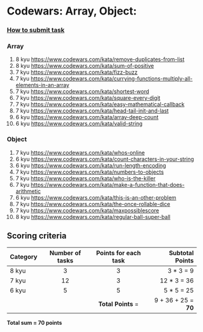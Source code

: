# Codewars: Array, Object:

### [How to submit task](https://docs.app.rs.school/#/platform/tasks?id=codewars)

### Array
1. 8 kyu https://www.codewars.com/kata/remove-duplicates-from-list
2. 8 kyu https://www.codewars.com/kata/sum-of-positive
3. 7 kyu https://www.codewars.com/kata/fizz-buzz
4. 7 kyu https://www.codewars.com/kata/currying-functions-multiply-all-elements-in-an-array
5. 7 kyu https://www.codewars.com/kata/shortest-word
6. 7 kyu https://www.codewars.com/kata/square-every-digit
7. 7 kyu https://www.codewars.com/kata/easy-mathematical-callback
8. 7 kyu https://www.codewars.com/kata/head-tail-init-and-last
9. 6 kyu https://www.codewars.com/kata/array-deep-count
10. 6 kyu https://www.codewars.com/kata/valid-string

### Object
1. 7 kyu https://www.codewars.com/kata/whos-online
2. 6 kyu https://www.codewars.com/kata/count-characters-in-your-string
3. 6 kyu https://www.codewars.com/kata/run-length-encoding
4. 7 kyu https://www.codewars.com/kata/numbers-to-objects
5. 7 kyu https://www.codewars.com/kata/who-is-the-killer
6. 7 kyu https://www.codewars.com/kata/make-a-function-that-does-arithmetic
7. 6 kyu https://www.codewars.com/kata/this-is-an-other-problem
8. 7 kyu https://www.codewars.com/kata/the-once-rollable-dice
9. 7 kyu https://www.codewars.com/kata/maxpossiblescore
10. 8 kyu https://www.codewars.com/kata/regular-ball-super-ball

## Scoring criteria
| Category | Number of tasks | Points for each task |        Subtotal Points |
|----------|:---------------:|:--------------------:|-----------------------:|
| 8 kyu    |        3        |          3           |              3 * 3 = 9 |
| 7 kyu    |       12        |          3           |            12 * 3 = 36 |
| 6 kyu    |        5        |          5           |             5 * 5 = 25 |
|          |                 |  **Total Points** =  |   9 + 36 + 25 = **70** |

**Total sum = 70 points**


